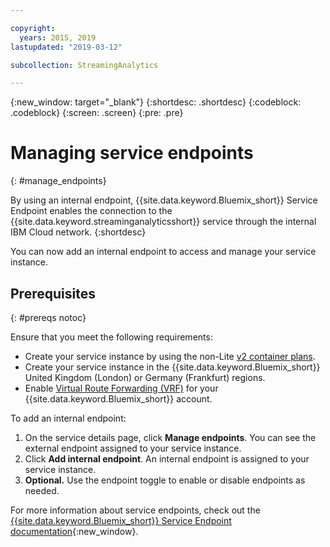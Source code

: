 ```yaml
---

copyright:
  years: 2015, 2019
lastupdated: "2019-03-12"

subcollection: StreamingAnalytics

---
```


<!-- Attribute definitions -->
{:new_window: target="_blank"}
{:shortdesc: .shortdesc}
{:codeblock: .codeblock}
{:screen: .screen}
{:pre: .pre}

# Managing service endpoints
{: #manage_endpoints}

By using an internal endpoint, {{site.data.keyword.Bluemix_short}} Service Endpoint enables the connection to the {{site.data.keyword.streaminganalyticsshort}} service through the internal IBM Cloud network.
{:shortdesc}

You can now add an internal endpoint to access and manage your service instance.

## Prerequisites
{: #prereqs notoc}

Ensure that you meet the following requirements:
- Create your service instance by using the non-Lite [v2 container plans](/docs/services/StreamingAnalytics?topic=StreamingAnalytics-service_plans#service_plans).
- Create your service instance in the {{site.data.keyword.Bluemix_short}} United Kingdom (London) or Germany (Frankfurt) regions.
- Enable [Virtual Route Forwarding (VRF)](/docs/infrastructure/direct-link?topic=direct-link-overview-of-virtual-routing-and-forwarding-vrf-on-ibm-cloud#overview-of-virtual-routing-and-forwarding-vrf-on-ibm-cloud) for your {{site.data.keyword.Bluemix_short}} account.


To add an internal endpoint:

1. On the service details page, click **Manage endpoints**. You can see the external endpoint assigned to your service instance.
2. Click  **Add internal endpoint**. An internal endpoint is assigned to your service instance.
3. **Optional.** Use the endpoint toggle to enable or disable endpoints as needed.


For more information about service endpoints, check out the [{{site.data.keyword.Bluemix_short}} Service Endpoint documentation](/docs/services/service-endpoint?topic=service-endpoint-about#about){:new_window}.
